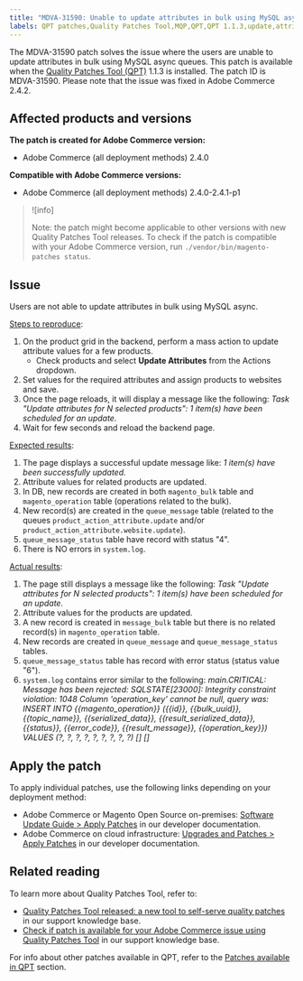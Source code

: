 ```yaml
---
title: "MDVA-31590: Unable to update attributes in bulk using MySQL async queues"
labels: QPT patches,Quality Patches Tool,MQP,QPT,QPT 1.1.3,update,attributes,MySQL,async queues,Adobe Commerce,on-premises,cloud infrastructure,2.4.0,2.4.0-p1,2.4.1,2.4.1-p1
---
```


The MDVA-31590 patch solves the issue where the users are unable to update attributes in bulk using MySQL async queues. This patch is available when the [Quality Patches Tool (QPT)](https://support.magento.com/hc/en-us/articles/360047139492) 1.1.3 is installed. The patch ID is MDVA-31590. Please note that the issue was fixed in Adobe Commerce 2.4.2.

## Affected products and versions

**The patch is created for Adobe Commerce version:**

* Adobe Commerce (all deployment methods) 2.4.0

**Compatible with Adobe Commerce versions:**

* Adobe Commerce (all deployment methods) 2.4.0-2.4.1-p1

>![info]
>
>Note: the patch might become applicable to other versions with new Quality Patches Tool releases. To check if the patch is compatible with your Adobe Commerce version, run `./vendor/bin/magento-patches status`.

## Issue

Users are not able to update attributes in bulk using MySQL async.

<ins>Steps to reproduce</ins>:

1. On the product grid in the backend, perform a mass action to update attribute values for a few products.
    * Check products and select **Update Attributes** from the Actions dropdown.
1. Set values for the required attributes and assign products to websites and save.
1. Once the page reloads, it will display a message like the following:
    *Task "Update attributes for N selected products": 1 item(s) have been scheduled for an update.*
1. Wait for few seconds and reload the backend page.

<ins>Expected results</ins>:

1. The page displays a successful update message like: *1 item(s) have been successfully updated.*
1. Attribute values for related products are updated.
1. In DB, new records are created in both `magento_bulk` table and `magento_operation` table (operations related to the bulk).
1. New record(s) are created in the `queue_message` table (related to the queues `product_action_attribute.update` and/or `product_action_attribute.website.update`).
1. `queue_message_status` table have record with status "4".
1. There is NO errors in `system.log`.

<ins>Actual results</ins>:

1. The page still displays a message like the following:
    *Task "Update attributes for N selected products": 1 item(s) have been scheduled for an update.*
1. Attribute values for the products are updated.
1. A new record is created in `message_bulk` table but there is no related record(s) in `magento_operation` table.
1. New records are created in `queue_message` and `queue_message_status` tables.
1. `queue_message_status` table has record with error status (status value "6").
1. `system.log` contains error similar to the following:
    *main.CRITICAL: Message has been rejected: SQLSTATE[23000]: Integrity constraint violation: 1048 Column 'operation_key' cannot be null, query was: INSERT INTO {{magento_operation}} ({{id}}, {{bulk_uuid}}, {{topic_name}}, {{serialized_data}}, {{result_serialized_data}}, {{status}}, {{error_code}}, {{result_message}}, {{operation_key}}) VALUES (?, ?, ?, ?, ?, ?, ?, ?, ?) [] []*

## Apply the patch

To apply individual patches, use the following links depending on your deployment method:

* Adobe Commerce or Magento Open Source on-premises: [Software Update Guide > Apply Patches](https://devdocs.magento.com/guides/v2.4/comp-mgr/patching/mqp.html) in our developer documentation.
* Adobe Commerce on cloud infrastructure: [Upgrades and Patches > Apply Patches](https://devdocs.magento.com/cloud/project/project-patch.html) in our developer documentation.

## Related reading

To learn more about Quality Patches Tool, refer to:

* [Quality Patches Tool released: a new tool to self-serve quality patches](https://support.magento.com/hc/en-us/articles/360047139492) in our support knowledge base.
* [Check if patch is available for your Adobe Commerce issue using Quality Patches Tool](https://support.magento.com/hc/en-us/articles/360047125252) in our support knowledge base.

For info about other patches available in QPT, refer to the [Patches available in QPT](https://support.magento.com/hc/en-us/sections/360010506631-Patches-available-in-MQP-tool-) section.
